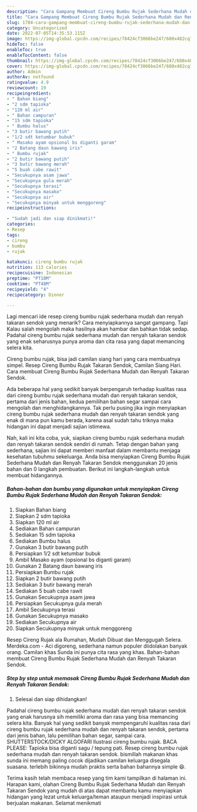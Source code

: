 ```yaml
---
description: "Cara Gampang Membuat Cireng Bumbu Rujak Sederhana Mudah dan Renyah Takaran Sendok yang Sempurna, Buat Buka Puasa Lezat Sekali"
title: "Cara Gampang Membuat Cireng Bumbu Rujak Sederhana Mudah dan Renyah Takaran Sendok yang Sempurna, Buat Buka Puasa Lezat Sekali"
slug: 1704-cara-gampang-membuat-cireng-bumbu-rujak-sederhana-mudah-dan-renyah-takaran-sendok-yang-sempurna-buat-buka-puasa-lezat-sekali
category: Uncategorized
date: 2022-07-05T14:35:53.115Z
image: https://img-global.cpcdn.com/recipes/78424cf3066be247/680x482cq70/cireng-bumbu-rujak-sederhana-mudah-dan-renyah-takaran-sendok-foto-resep-utama.jpg
hideToc: false
enableToc: true
enableTocContent: false
thumbnail: https://img-global.cpcdn.com/recipes/78424cf3066be247/680x482cq70/cireng-bumbu-rujak-sederhana-mudah-dan-renyah-takaran-sendok-foto-resep-utama.jpg
cover: https://img-global.cpcdn.com/recipes/78424cf3066be247/680x482cq70/cireng-bumbu-rujak-sederhana-mudah-dan-renyah-takaran-sendok-foto-resep-utama.jpg
author: Admin
authorAv: notfound
ratingvalue: 4.9
reviewcount: 19
recipeingredient:
- " Bahan biang"
- "2 sdm tapioka"
- "120 ml air"
- " Bahan campuran"
- "15 sdm tapioka"
- " Bumbu halus"
- "3 butir bawang putih"
- "1/2 sdt ketumbar bubuk"
- " Masako ayam opsional bs diganti garam"
- "2 Batang daun bawang iris"
- " Bumbu rujak"
- "2 butir bawang putih"
- "3 butir bawang merah"
- "5 buah cabe rawit"
- "Secukupnya asam jawa"
- "Secukupnya gula merah"
- "Secukupnya terasi"
- "Secukupnya masako"
- "Secukupnya air"
- "Secukupnya minyak untuk menggoreng"
recipeinstructions:

- "Sudah jadi dan siap dinikmati!"
categories:
- Resep
tags:
- cireng
- bumbu
- rujak

katakunci: cireng bumbu rujak 
nutrition: 113 calories
recipecuisine: Indonesian
preptime: "PT18M"
cooktime: "PT48M"
recipeyield: "4"
recipecategory: Dinner

---
```



Lagi mencari ide resep cireng bumbu rujak sederhana mudah dan renyah takaran sendok yang menarik? Cara menyiapkannya sangat gampang. Tapi Kalau salah mengolah maka hasilnya akan hambar dan bahkan tidak sedap. Padahal cireng bumbu rujak sederhana mudah dan renyah takaran sendok yang enak seharusnya punya aroma dan cita rasa yang dapat memancing selera kita.


Cireng bumbu rujak, bisa jadi camilan siang hari yang cara membuatnya simpel. Resep Cireng Bumbu Rujak Takaran Sendok, Camilan Siang Hari. Cara membuat Cireng Bumbu Rujak Sederhana Mudah dan Renyah Takaran Sendok.

Ada beberapa hal yang sedikit banyak berpengaruh terhadap kualitas rasa dari cireng bumbu rujak sederhana mudah dan renyah takaran sendok, pertama dari jenis bahan, kedua pemilihan bahan segar sampai cara mengolah dan menghidangkannya. Tak perlu pusing jika ingin menyiapkan cireng bumbu rujak sederhana mudah dan renyah takaran sendok yang enak di mana pun kamu berada, karena asal sudah tahu triknya maka hidangan ini dapat menjadi sajian istimewa.


Nah, kali ini kita coba, yuk, siapkan cireng bumbu rujak sederhana mudah dan renyah takaran sendok sendiri di rumah. Tetap dengan bahan yang sederhana, sajian ini dapat memberi manfaat dalam membantu menjaga kesehatan tubuhmu sekeluarga. Anda bisa menyiapkan Cireng Bumbu Rujak Sederhana Mudah dan Renyah Takaran Sendok menggunakan 20 jenis bahan dan 0 langkah pembuatan. Berikut ini langkah-langkah untuk membuat hidangannya.

<!--inarticleads1-->

##### Bahan-bahan dan bumbu yang digunakan untuk menyiapkan Cireng Bumbu Rujak Sederhana Mudah dan Renyah Takaran Sendok:

1. Siapkan  Bahan biang
1. Siapkan 2 sdm tapioka
1. Siapkan 120 ml air
1. Sediakan  Bahan campuran
1. Sediakan 15 sdm tapioka
1. Sediakan  Bumbu halus
1. Gunakan 3 butir bawang putih
1. Persiapkan 1/2 sdt ketumbar bubuk
1. Ambil  Masako ayam (opsional bs diganti garam)
1. Gunakan 2 Batang daun bawang iris
1. Persiapkan  Bumbu rujak
1. Siapkan 2 butir bawang putih
1. Sediakan 3 butir bawang merah
1. Sediakan 5 buah cabe rawit
1. Gunakan Secukupnya asam jawa
1. Persiapkan Secukupnya gula merah
1. Ambil Secukupnya terasi
1. Gunakan Secukupnya masako
1. Sediakan Secukupnya air
1. Siapkan Secukupnya minyak untuk menggoreng


Resep Cireng Rujak ala Rumahan, Mudah Dibuat dan Menggugah Selera. Merdeka.com - Aci digoreng, sederhana namun populer diidolakan banyak orang. Camilan khas Sunda ini punya cita rasa yang khas. Bahan-bahan membuat Cireng Bumbu Rujak Sederhana Mudah dan Renyah Takaran Sendok. 

<!--inarticleads2-->

##### Step by step untuk memasak Cireng Bumbu Rujak Sederhana Mudah dan Renyah Takaran Sendok:


1. Selesai dan siap dihidangkan!

Padahal cireng bumbu rujak sederhana mudah dan renyah takaran sendok yang enak harusnya sih memiliki aroma dan rasa yang bisa memancing selera kita. Banyak hal yang sedikit banyak mempengaruhi kualitas rasa dari cireng bumbu rujak sederhana mudah dan renyah takaran sendok, pertama dari jenis bahan, lalu pemilihan bahan segar, sampai cara. SHUTTERSTOCK/DICKY ALGOFARI Ilustrasi cireng bumbu rujak. BACA PLEASE: Tapioka bisa diganti sagu / tepung pati. Resep cireng bumbu rujak sederhana mudah dan renyah takaran sendok. bismillah makanan khas sunda ini memang paling cocok dijadikan camilan keluarga disegala suasana. terlebih bikinnya mudah praktis serta bahan bahannya simple 😆. 

Terima kasih telah membaca resep yang tim kami tampilkan di halaman ini. Harapan kami, olahan Cireng Bumbu Rujak Sederhana Mudah dan Renyah Takaran Sendok yang mudah di atas dapat membantu kamu menyiapkan hidangan yang lezat untuk keluarga/teman ataupun menjadi inspirasi untuk berjualan makanan. Selamat menikmati
